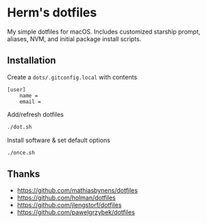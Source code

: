 # Herm's dotfiles
My simple dotfiles for macOS. Includes customized starship prompt, aliases, NVM, and initial package install scripts.

## Installation
Create a `dots/.gitconfig.local` with contents
```
[user]
    name =
    email =
```
Add/refresh dotfiles
```bash
./dot.sh
```
Install software & set default options
```bash
./once.sh
```

## Thanks

* https://github.com/mathiasbynens/dotfiles
* https://github.com/holman/dotfiles
* https://github.com/jlengstorf/dotfiles
* https://github.com/pawelgrzybek/dotfiles
